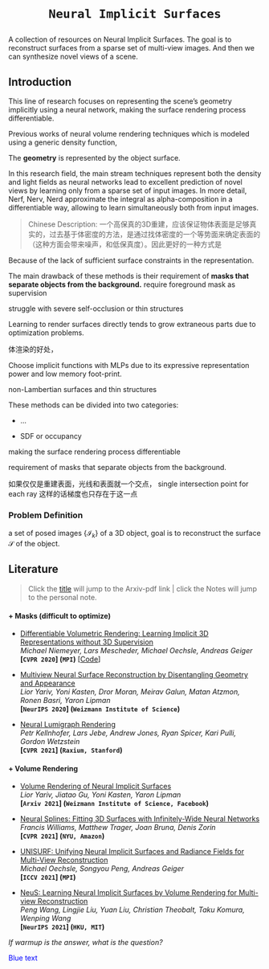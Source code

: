 # <p align=center>`Neural Implicit Surfaces`</p>

A collection of resources on Neural Implicit Surfaces. The goal is to reconstruct surfaces from a sparse set of multi-view images. And then we can synthesize novel views of a scene.

## Introduction

This line of research focuses on representing the scene’s geometry implicitly using a neural network, making the surface rendering process differentiable. 



Previous works of neural volume rendering techniques which is modeled using a generic density function, 



The **geometry** is represented by the object surface.



In this research field, the main stream techniques represent both the density and light fields as neural networks lead to excellent prediction of novel views by learning only from a sparse set of input images. In more detail, Nerf, Nerv, Nerd approximate the integral as alpha-composition in a differentiable way, allowing to learn simultaneously both from input images.



> Chinese Description: 一个高保真的3D重建，应该保证物体表面是足够真实的，过去基于体密度的方法，是通过找体密度的一个等势面来确定表面的（这种方面会带来噪声，和低保真度）。因此更好的一种方式是



Because of the lack of sufficient surface constraints in the representation.



The main drawback of these methods is their requirement of **masks that separate objects from the background.** require foreground mask as supervision

struggle with severe self-occlusion or thin structures

Learning to render surfaces directly tends to grow extraneous parts due to optimization problems.



体渲染的好处，



Choose implicit functions with MLPs due to its expressive representation power and low memory foot-print.



non-Lambertian surfaces and thin structures



These methods can be divided into two categories:

- ...



- SDF or occupancy




making the surface rendering process differentiable

requirement of masks that separate objects from the background.





如果仅仅是重建表面，光线和表面就一个交点， single intersection point for each ray  这样的话梯度也只存在于这一点









### Problem Definition

a set of posed images $\{\mathcal{I}_k\}$ of a 3D object, goal is to reconstruct the surface $\mathcal{S}$ of the object.



## Literature

> Click the [title]() will jump to the Arxiv-pdf link | click the Notes will jump to the personal note.



#### + Masks (difficult to optimize)

- <span id="DVR"></span>
  [Differentiable Volumetric Rendering: Learning Implicit 3D Representations without 3D Supervision](https://arxiv.org/pdf/1912.07372.pdf)  
  *Michael Niemeyer, Lars Mescheder, Michael Oechsle, Andreas Geiger*  
  **[`CVPR 2020`] (`MPI`)** [[Code](https://github.com/autonomousvision/differentiable_volumetric_rendering)]  

- <span id="IDR"></span>
  [Multiview Neural Surface Reconstruction by Disentangling Geometry and Appearance](https://arxiv.org/pdf/2003.09852.pdf)  
  *Lior Yariv, Yoni Kasten, Dror Moran, Meirav Galun, Matan Atzmon, Ronen Basri, Yaron Lipman*  
  **[`NeurIPS 2020`] (`Weizmann Institute of Science`)**

- <span id="NLR"></span>
  [Neural Lumigraph Rendering](https://arxiv.org/pdf/2103.11571.pdf)  
  *Petr Kellnhofer, Lars Jebe, Andrew Jones, Ryan Spicer, Kari Pulli, Gordon Wetzstein*  
  **[`CVPR 2021`] (`Raxium, Stanford`)**



#### + Volume Rendering

- <span id="VolSDF"></span>
  [Volume Rendering of Neural Implicit Surfaces](https://arxiv.org/pdf/2106.12052.pdf)  
  *Lior Yariv, Jiatao Gu, Yoni Kasten, Yaron Lipman*  
  **[`Arxiv 2021`] (`Weizmann Institute of Science, Facebook`)**  

- <span id="Neural-Splines"></span>
  [Neural Splines: Fitting 3D Surfaces with Infinitely-Wide Neural Networks](https://arxiv.org/pdf/2006.13782.pdf)  
  *Francis Williams, Matthew Trager, Joan Bruna, Denis Zorin*  
  **[`CVPR 2021`] (`NYU, Amazon`)**  

- <span id="UNISURF"></span>
  [UNISURF: Unifying Neural Implicit Surfaces and Radiance Fields for Multi-View Reconstruction](https://arxiv.org/pdf/2104.10078.pdf)  
  *Michael Oechsle, Songyou Peng, Andreas Geiger*  
  **[`ICCV 2021`] (`MPI`)**  

- <span id="NeuS"></span>
  [NeuS: Learning Neural Implicit Surfaces by Volume Rendering for Multi-view Reconstruction](https://arxiv.org/pdf/2106.10689.pdf)  
  *Peng Wang, Lingjie Liu, Yuan Liu, Christian Theobalt, Taku Komura, Wenping Wang*  
  **[`NeurIPS 2021`]  (`HKU, MIT`)**   



<i>If warmup is the answer, what is the question?</i>

<p style="color:blue;">Blue text</p>

